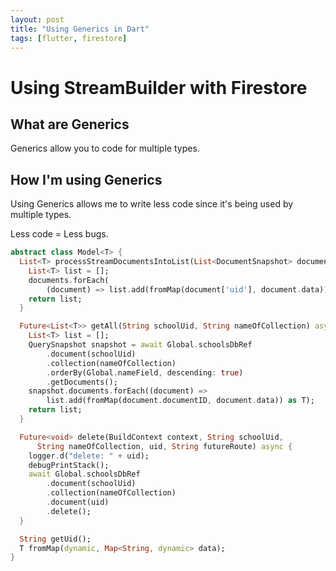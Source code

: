 ```yaml
---
layout: post
title: "Using Generics in Dart"
tags: [flutter, firestore]
---
```


# Using StreamBuilder with Firestore

## What are Generics

Generics allow you to code for multiple types.

## How I'm using Generics

Using Generics allows me to write less code since it's being used by multiple types.

Less code = Less bugs.

```dart
abstract class Model<T> {
  List<T> processStreamDocumentsIntoList(List<DocumentSnapshot> documents) {
    List<T> list = [];
    documents.forEach(
        (document) => list.add(fromMap(document['uid'], document.data)) as T);
    return list;
  }

  Future<List<T>> getAll(String schoolUid, String nameOfCollection) async {
    List<T> list = [];
    QuerySnapshot snapshot = await Global.schoolsDbRef
        .document(schoolUid)
        .collection(nameOfCollection)
        .orderBy(Global.nameField, descending: true)
        .getDocuments();
    snapshot.documents.forEach((document) =>
        list.add(fromMap(document.documentID, document.data)) as T);
    return list;
  }

  Future<void> delete(BuildContext context, String schoolUid,
      String nameOfCollection, uid, String futureRoute) async {
    logger.d("delete: " + uid);
    debugPrintStack();
    await Global.schoolsDbRef
        .document(schoolUid)
        .collection(nameOfCollection)
        .document(uid)
        .delete();
  }

  String getUid();
  T fromMap(dynamic, Map<String, dynamic> data);
}
```

